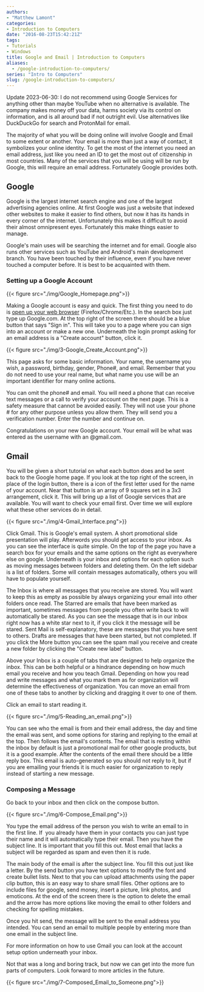 ```yaml
---
authors: 
- "Matthew Lamont"
categories:
- Introduction to Computers
date: "2016-08-23T15:42:21Z"
tags:
- Tutorials
- Windows
title: Google and Email | Introduction to Computers
aliases:
  - /google-introduction-to-computers/
series: "Intro to Computers"
slug: /google-introduction-to-computers/
---
```


Update 2023-06-30: I do not recommend using Google Services for anything other than maybe YouTube when no alternative is available. The company makes money off your data, harms society via its control on information, and is all around bad if not outright evil. Use alternatives like DuckDuckGo for search and ProtonMail for email.

The majority of what you will be doing online will involve Google and Email to some extent or another. Your email is more than just a way of contact, it symbolizes your online identity. To get the most of the internet you need an email address, just like you need an ID to get the most out of citizenship in most countries. Many of the services that you will be using will be run by Google, this will require an email address. Fortunately Google provides both.

## Google

Google is the largest internet search engine and one of the largest advertising agencies online. At first Google was just a website that indexed other websites to make it easier to find others, but now it has its hands in every corner of the internet. Unfortunately this makes it difficult to avoid their almost omnipresent eyes. Fortunately this make things easier to manage.

Google's main uses will be searching the internet and for email. Google also runs other services such as YouTube and Android's main development branch. You have been touched by their influence, even if you have never touched a computer before. It is best to be acquainted with them.

### Setting up a Google Account

{{< figure src="./img/Google_Homepage.png">}}

Making a Google account is easy and quick. The first thing you need to do is <a href="https://www.blog.mattlamont.com/internet-introduction-computers/">open up your web browser</a> (Firefox/Chrome/Etc.). In the search box just type up Google.com. At the top right of the screen there should be a blue button that says "Sign in". This will take you to a page where you can sign into an account or make a new one. Underneath the login prompt asking for an email address is a "Create account" button, click it.

{{< figure src="./img/3-Google_Create_Account.png">}}

This page asks for some basic information. Your name, the username you wish, a password, birthday, gender, Phone#, and email. Remember that you do not need to use your real name, but what name you use will be an important identifier for many online actions.

You can omit the phone# and email. You will need a phone that can receive text messages or a call to verify your account on the next page. This is a safety measure that cannot be avoided easily. They will not use your phone # for any other purpose unless you allow them. They will send you a verification number. Enter the number and continue on.

Congratulations on your new Google account. Your email will be what was entered as the username with an @gmail.com.

## Gmail

You will be given a short tutorial on what each button does and be sent back to the Google home page. If you look at the top right of the screen, in place of the login button, there is a icon of the first letter used for the name of your account. Near that button is an array of 9 squares set in a 3x3 arrangement, click it. This will bring up a list of Google services that are available. You will want to check your email first. Over time we will explore what these other services do in detail.

{{< figure src="./img/4-Gmail_Interface.png">}}

Click Gmail. This is Google's email system. A short promotional slide presentation will play. Afterwords you should get access to your inbox. As you can see the interface is quite simple. On the top of the page you have a search box for your emails and the same options on the right as everywhere else on google. Underneath is your inbox and options for each option such as moving messages between folders and deleting them. On the left sidebar is a list of folders. Some will contain messages automatically, others you will have to populate yourself.

The Inbox is where all messages that you receive are stored. You will want to keep this as empty as possible by always organizing your email into other folders once read. The Starred are emails that have been marked as important, sometimes messages from people you often write back to will automatically be stared. As you can see the message that is in our inbox right now has a white star next to it, if you click it the message will be stared. Sent Mail is self-explanatory, these are messages that you have sent to others. Drafts are messages that have been started, but not completed. If you click the More button you can see the spam mail you receive and create a new folder by clicking the "Create new label" button.

Above your Inbox is a couple of tabs that are designed to help organize the inbox. This can be both helpful or a hindrance depending on how much email you receive and how you teach Gmail. Depending on how you read and write messages and what you mark them as for organization will determine the effectiveness of organization. You can move an email from one of these tabs to another by clicking and dragging it over to one of them.

Click an email to start reading it.

{{< figure src="./img/5-Reading_an_email.png">}}

You can see who the email is from and their email address, the day and time the email was sent, and some options for staring and replying to the email at the top. Then follows the email's contents. The email that is resting within the inbox by default is just a promotional mail for other google products, but it is a good example. After the contents of the email there should be a little reply box. This email is auto-generated so you should not reply to it, but if you are emailing your friends it is much easier for organization to reply instead of starting a new message.

### Composing a Message

Go back to your inbox and then click on the compose button.

{{< figure src="./img/6-Compose_Email.png">}}

You type the email address of the person you wish to write an email to in the first line. If  you already have them in your contacts you can just type their name and it will automatically type their email. Then you have the subject line. It is important that you fill this out. Most email that lacks a subject will be regarded as spam and even then it is rude.

The main body of the email is after the subject line. You fill this out just like a letter. By the send button you have text options to modify the font and create bullet lists. Next to that you can upload attachments using the paper clip button, this is an easy way to share small files. Other options are to include files for google, send money, insert a picture, link photos, and emoticons. At the end of the screen there is the option to delete the email and the arrow has more options like moving the email to other folders and checking for spelling mistakes.

Once you hit send, the message will be sent to the email address you intended. You can send an email to multiple people by entering more than one email in the subject line.

For more information on how to use Gmail you can look at the account setup option underneath your inbox.

Not that was a long and boring track, but now we can get into the more fun parts of computers. Look forward to more articles in the future.

{{< figure src="./img/7-Composed_Email_to_Someone.png">}}